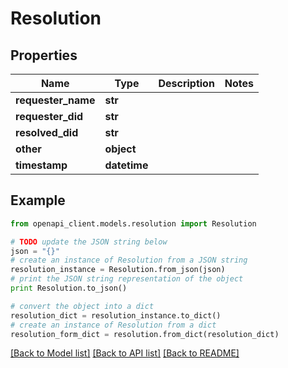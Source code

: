 # Resolution


## Properties
Name | Type | Description | Notes
------------ | ------------- | ------------- | -------------
**requester_name** | **str** |  | 
**requester_did** | **str** |  | 
**resolved_did** | **str** |  | 
**other** | **object** |  | 
**timestamp** | **datetime** |  | 

## Example

```python
from openapi_client.models.resolution import Resolution

# TODO update the JSON string below
json = "{}"
# create an instance of Resolution from a JSON string
resolution_instance = Resolution.from_json(json)
# print the JSON string representation of the object
print Resolution.to_json()

# convert the object into a dict
resolution_dict = resolution_instance.to_dict()
# create an instance of Resolution from a dict
resolution_form_dict = resolution.from_dict(resolution_dict)
```
[[Back to Model list]](../README.md#documentation-for-models) [[Back to API list]](../README.md#documentation-for-api-endpoints) [[Back to README]](../README.md)


